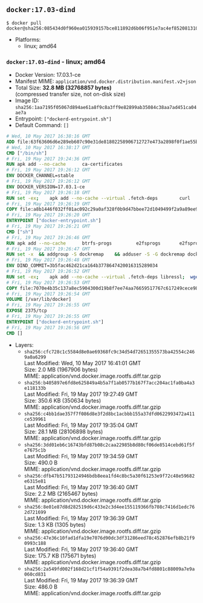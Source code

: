 ## `docker:17.03-dind`

```console
$ docker pull docker@sha256:085434d0f960ea015939157bce811892d6b06f951e7ac4ef852081310d01dda6
```

-	Platforms:
	-	linux; amd64

### `docker:17.03-dind` - linux; amd64

-	Docker Version: 17.03.1-ce
-	Manifest MIME: `application/vnd.docker.distribution.manifest.v2+json`
-	Total Size: **32.8 MB (32768857 bytes)**  
	(compressed transfer size, not on-disk size)
-	Image ID: `sha256:1aa7195f05067d894ae61a8f9c8a3ff9e82899ab35084c38aa7ad451ca04ae7a`
-	Entrypoint: `["dockerd-entrypoint.sh"]`
-	Default Command: `[]`

```dockerfile
# Wed, 10 May 2017 16:38:16 GMT
ADD file:63f63606d6e289eb607c90e31de81802258906712727e473a2898f0f1ae55bb5 in / 
# Wed, 10 May 2017 16:38:17 GMT
CMD ["/bin/sh"]
# Fri, 19 May 2017 19:24:36 GMT
RUN apk add --no-cache 		ca-certificates
# Fri, 19 May 2017 19:26:12 GMT
ENV DOCKER_CHANNEL=stable
# Fri, 19 May 2017 19:26:12 GMT
ENV DOCKER_VERSION=17.03.1-ce
# Fri, 19 May 2017 19:26:18 GMT
RUN set -ex; 	apk add --no-cache --virtual .fetch-deps 		curl 		tar 	; 	curl -fL -o docker.tgz "https://download.docker.com/linux/static/${DOCKER_CHANNEL}/x86_64/docker-${DOCKER_VERSION}.tgz"; 	tar --extract 		--file docker.tgz 		--strip-components 1 		--directory /usr/local/bin/ 	; 	rm docker.tgz; 	apk del .fetch-deps; 	dockerd -v; 	docker -v
# Fri, 19 May 2017 19:26:19 GMT
COPY file:a8b1446f032ff01ac092c29a0af328f0b9d47bbee72d1049499f2a9a89ee988a in /usr/local/bin/ 
# Fri, 19 May 2017 19:26:20 GMT
ENTRYPOINT ["docker-entrypoint.sh"]
# Fri, 19 May 2017 19:26:21 GMT
CMD ["sh"]
# Fri, 19 May 2017 19:26:46 GMT
RUN apk add --no-cache 		btrfs-progs 		e2fsprogs 		e2fsprogs-extra 		iptables 		xfsprogs 		xz
# Fri, 19 May 2017 19:26:47 GMT
RUN set -x 	&& addgroup -S dockremap 	&& adduser -S -G dockremap dockremap 	&& echo 'dockremap:165536:65536' >> /etc/subuid 	&& echo 'dockremap:165536:65536' >> /etc/subgid
# Fri, 19 May 2017 19:26:48 GMT
ENV DIND_COMMIT=3b5fac462d21ca164b3778647420016315289034
# Fri, 19 May 2017 19:26:52 GMT
RUN set -ex; 	apk add --no-cache --virtual .fetch-deps libressl; 	wget -O /usr/local/bin/dind "https://raw.githubusercontent.com/docker/docker/${DIND_COMMIT}/hack/dind"; 	chmod +x /usr/local/bin/dind; 	apk del .fetch-deps
# Fri, 19 May 2017 19:26:53 GMT
COPY file:7070e4b35c137a8ec5904300d19b8f7ee74aa76659517767c617249cece98a4a in /usr/local/bin/ 
# Fri, 19 May 2017 19:26:54 GMT
VOLUME [/var/lib/docker]
# Fri, 19 May 2017 19:26:55 GMT
EXPOSE 2375/tcp
# Fri, 19 May 2017 19:26:55 GMT
ENTRYPOINT ["dockerd-entrypoint.sh"]
# Fri, 19 May 2017 19:26:56 GMT
CMD []
```

-	Layers:
	-	`sha256:cfc728c1c5584d8e0ae69368fc9c34d54d72651355573ba42554c2469a0a6299`  
		Last Modified: Wed, 10 May 2017 16:41:01 GMT  
		Size: 2.0 MB (1967906 bytes)  
		MIME: application/vnd.docker.image.rootfs.diff.tar.gzip
	-	`sha256:b405897e6fd8e625849a4b5a7f1ab0577b167f7acc204ac1fa0ba4a3e118133b`  
		Last Modified: Fri, 19 May 2017 19:27:49 GMT  
		Size: 350.6 KB (350634 bytes)  
		MIME: application/vnd.docker.image.rootfs.diff.tar.gzip
	-	`sha256:c4bb1dae357f7f086d8e3f2d8bc1acbbb155a37dfd0622993472a411ce539961`  
		Last Modified: Fri, 19 May 2017 19:35:04 GMT  
		Size: 28.1 MB (28106898 bytes)  
		MIME: application/vnd.docker.image.rootfs.diff.tar.gzip
	-	`sha256:3dd01eb6c16743bfd87b08c2caa22985b8d80cf06de8514cebd61f5fe7675c1b`  
		Last Modified: Fri, 19 May 2017 19:34:59 GMT  
		Size: 490.0 B  
		MIME: application/vnd.docker.image.rootfs.diff.tar.gzip
	-	`sha256:dfb47b51793124946bdb8eea1fd4c8bc5a30f61253e9f72c48e59682e6315e81`  
		Last Modified: Fri, 19 May 2017 19:36:40 GMT  
		Size: 2.2 MB (2165467 bytes)  
		MIME: application/vnd.docker.image.rootfs.diff.tar.gzip
	-	`sha256:8e01e87d8d282519d6c433e2c3d4ee155119366fb708c7416d1edc762d721699`  
		Last Modified: Fri, 19 May 2017 19:36:39 GMT  
		Size: 1.3 KB (1305 bytes)  
		MIME: application/vnd.docker.image.rootfs.diff.tar.gzip
	-	`sha256:47e36c10fad1dfa19e7076d90dc3df31286eed78c452876efb8b21f90993c188`  
		Last Modified: Fri, 19 May 2017 19:36:40 GMT  
		Size: 175.7 KB (175671 bytes)  
		MIME: application/vnd.docker.image.rootfs.diff.tar.gzip
	-	`sha256:2a549fd002f168d21cf1f54a9391f2dea38a7b4fd8801c88009a7e9a060cd831`  
		Last Modified: Fri, 19 May 2017 19:36:39 GMT  
		Size: 486.0 B  
		MIME: application/vnd.docker.image.rootfs.diff.tar.gzip
